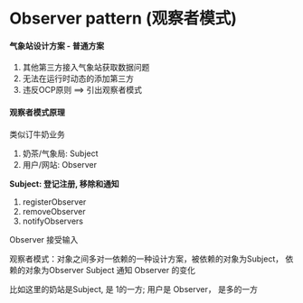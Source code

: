 # Observer pattern (观察者模式)

#### 气象站设计方案 - 普通方案

1. 其他第三方接入气象站获取数据问题
2. 无法在运行时动态的添加第三方
3. 违反OCP原则 ==> 引出观察者模式

#### 观察者模式原理

类似订牛奶业务
1. 奶茶/气象局: Subject
2. 用户/网站: Observer

**Subject: 登记注册, 移除和通知**

1. registerObserver
2. removeObserver
3. notifyObservers

Observer 接受输入

观察者模式：对象之间多对一依赖的一种设计方案，被依赖的对象为Subject， 依赖的对象为Observer
Subject 通知 Observer 的变化

比如这里的奶站是Subject, 是 1的一方; 用户是 Observer， 是多的一方